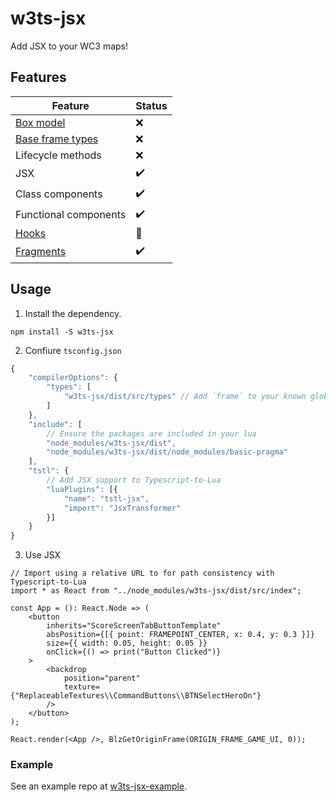 # w3ts-jsx
Add JSX to your WC3 maps!

## Features
| Feature | Status |
| --- | --- |
| [Box model](https://developer.mozilla.org/en-US/docs/Learn/CSS/Building_blocks/The_box_model) | ❌ |
| [Base frame types](https://github.com/voces/w3ts-jsx/issues/1) | ❌ |
| Lifecycle methods | ❌ |
| JSX | ✔️ |
| Class components | ✔️ |
| Functional components | ✔️ |
| [Hooks](https://github.com/voces/basic-pragma/issues/1) | 🚧 |
| [Fragments](https://github.com/voces/w3ts-jsx/issues/2) | ✔️ |

## Usage
1. Install the dependency.

```
npm install -S w3ts-jsx
```

2. Confiure `tsconfig.json`

```ts
{
    "compilerOptions": {
        "types": [
            "w3ts-jsx/dist/src/types" // Add `frame` to your known global types
        ]
    },
    "include": [
        // Ensure the packages are included in your lua
        "node_modules/w3ts-jsx/dist",
        "node_modules/w3ts-jsx/dist/node_modules/basic-pragma"
    ],
    "tstl": {
        // Add JSX support to Typescript-to-Lua
        "luaPlugins": [{
            "name": "tstl-jsx",
            "import": "JsxTransformer"
        }]
    }
}
```

3. Use JSX

```tsx
// Import using a relative URL to for path consistency with Typescript-to-Lua
import * as React from "../node_modules/w3ts-jsx/dist/src/index";

const App = (): React.Node => (
    <button
        inherits="ScoreScreenTabButtonTemplate"
        absPosition={[{ point: FRAMEPOINT_CENTER, x: 0.4, y: 0.3 }]}
        size={{ width: 0.05, height: 0.05 }}
        onClick={() => print("Button Clicked")}
    >
        <backdrop
            position="parent"
            texture={"ReplaceableTextures\\CommandButtons\\BTNSelectHeroOn"}
        />
    </button>
);

React.render(<App />, BlzGetOriginFrame(ORIGIN_FRAME_GAME_UI, 0));
```

### Example
See an example repo at [w3ts-jsx-example](https://github.com/voces/w3ts-jsx-example).
